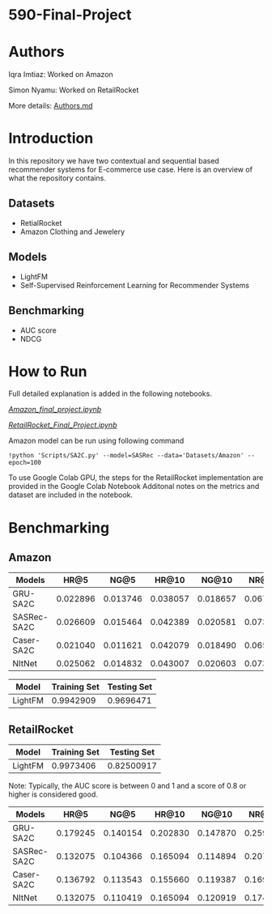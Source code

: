 # 590-Final-Project


# Authors
Iqra Imtiaz: Worked on Amazon

Simon Nyamu: Worked on RetailRocket

More details: [Authors.md](https://github.com/iqra0908/590-Final-Project/blob/main/Authors.md)

# Introduction
 In this repository we have two contextual and sequential based recommender systems for E-commerce use case. 
 Here is an overview of what the repository contains.

 ## Datasets
 * RetialRocket
 * Amazon Clothing and Jewelery

## Models
* LightFM
* Self-Supervised Reinforcement Learning for Recommender Systems

## Benchmarking
* AUC score
* NDCG



# How to Run

Full detailed explanation is added in the following notebooks.

[*Amazon_final_project.ipynb*](https://github.com/iqra0908/590-Final-Project/blob/main/Amazon_final_project.ipynb)

[*RetailRocket_Final_Project.ipynb*](https://github.com/iqra0908/590-Final-Project/blob/main/RetailRocket_Final_Project.ipynb)

Amazon model can be run using following command

```
!python 'Scripts/SA2C.py' --model=SASRec --data='Datasets/Amazon' --epoch=100
```
To use Google Colab GPU, the steps for the RetailRocket implementation are provided in the Google Colab Notebook
Additonal notes on the metrics and dataset are included in the notebook.

# Benchmarking
## Amazon

|Models |HR@5|	NG@5|	HR@10|	NG@10|	NR@20|	NG@20|
|-----|--------|----|--------|-------|-----|------|
|GRU-SA2C| 0.022896|0.013746|0.038057|0.018657|0.067141|0.025909|
|SASRec-SA2C  |0.026609|0.015464|0.042389|0.020581|0.073639|0.028346|
|Caser-SA2C|0.021040|0.011621|0.042079|0.018490|0.065903|0.024479|
|NItNet|0.025062|0.014832|0.043007|0.020603|0.073020|0.027998|

| Model    | Training Set|Testing Set|
|----------|-------------|-----------|
|LightFM   | 0.9942909   | 0.9696471|

## RetailRocket

| Model    | Training Set|Testing Set|
|----------|-------------|-----------|
|LightFM   | 0.9973406   | 0.82500917|
Note: Typically, the AUC score is between 0 and 1 and a score of 0.8 or higher is considered good.

|Models |HR@5|	NG@5|	HR@10|	NG@10|	NR@20|	NG@20|
|-----|--------|----|--------|-------|-----|------|
|GRU-SA2C| 0.179245|0.140154|0.202830|0.147870|0.259434|0.162394|
|SASRec-SA2C  |0.132075|0.104366|0.165094|0.114894|0.207547|0.125266|
|Caser-SA2C|0.136792|0.113543|0.155660|0.119387|0.169811|0.122831|
|NItNet|0.132075|0.110419|0.165094|0.120919|0.174528|0.123365|